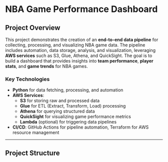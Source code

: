 # NBA Game Performance Dashboard

## Project Overview

This project demonstrates the creation of an **end-to-end data pipeline** for collecting, processing, and visualizing NBA game data. The pipeline includes automation, data storage, analysis, and visualization, leveraging **AWS services** such as S3, Glue, Athena, and QuickSight. The goal is to build a dashboard that provides insights into **team performance**, **player stats**, and **game trends** for NBA games.

### Key Technologies

- **Python** for data fetching, processing, and automation
- **AWS Services**: 
  - **S3** for storing raw and processed data
  - **Glue** for ETL (Extract, Transform, Load) processing
  - **Athena** for querying structured data
  - **QuickSight** for visualizing game performance metrics
  - **Lambda** (optional) for triggering data pipelines
- **CI/CD**: GitHub Actions for pipeline automation, Terraform for AWS resource management

---

## Project Structure


